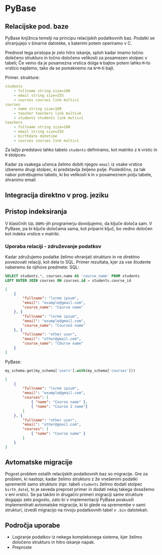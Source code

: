 # PyBase

## Relacijske pod. baze
PyBase knjižnca temelji na principu relacijskih podatkovnih baz. Podatki se shranjujejo v binarne datoteke, s katerimi potem operiramo v C.

Prednost tega pristopa je zelo hitro iskanje, sploh kadar imamo točno dolečeno strukturo in točno določeno velikosti za posamezen stolpec v tabeli;
Če vemo da je posamezna vrstica dolga `N` bajtov potem lahko `M`-to vrstico najdemo, tako da se pomaknemo na `N*M`-ti bajt.

Primer. strukture:
```yml
students
    - fullname string size=100
    - email string size=255
    - courses courses link multi=1
courses
    - name string size=100
    - teacher teachers link multi=0
    - students students link multi=1
teachers
    - fullname string size=100
    - email string size=255
    - birthdate datetime
    - courses courses link multi=1
```
 
Za lažjo predstavo lahko tabelo `students` definiramo, kot matriko z `N` vrstic in `M` stolpcev. 

Kadar za vsakega učenca želimo dobiti njegov `email` iz vsake vrstice izberemo drugi stolpec, ki predstavlja željeno polje. Posledično, za tak nabor potrebujemo tabelo, 
ki bo velikosti `N` in v posameznem polju tabele, shranimo email.

## Integracija direktno v prog. jeziku

## Pristop indeksiranja

V klasičnih `SQL` `DBMS`-jih programerju dovoljujemo, da ključe določa sam. V PyBase, pa bi ključe določama sama,
kot priparni ključ, bo vedno določen kot indeks vrstice v matriki.

### Uporaba relaciji - združevanje podatkov

Kadar združujemo podatke želimo ohranjati strukturo in ne direktno povezovati relaciji, kot dela to SQL.
Primer rezultata, kjer za vse študente naberemo še njihove predmete:
SQL:
```SQL
SELECT students.*, courses.name AS 'course_name' FROM students
LEFT OUTER JOIN courses ON courses.id = students.course_id
```
```JSON
[
    {
        "fullname": "lorem ipsum",
        "email": "example@gmail.com",
        "course_name": "Course name"
    }, {
        "fullname": "lorem ipsum",
        "email": "example@gmail.com",
        "course_name": "Course2 name"
    }, {
        "fullname": "other user",
        "email": "other@gmail.com",
        "course_name": "COurse name"
    }
]
```

PyBase:
```Python
my_schema.get(my_schema['users'].with(my_schema['courses']))
```
```JSON
[
    {
        "fullname": "lorem ipsum",
        "email": "example@gmail.com",
        "courses": [
            { "name": "Course name" },
            { "name": "Course 2 name"}
        ]
    }, {
        "fullname": "other user",
        "email": "other@gmail.com",
        "courses": [
            { "name": "Course name" }
        ]
    }
]
```

## Avtomatske migracije
Pogost problem ostalih relacijskih podatkovnih baz so migracije. Gre za problem, ki nastopi, kadar želimo strukturo z že 
vnešenimi podatki spremeniti samo strukturo (npr. tabeli `students` želimo dodati stolpec `birth_date`), to je seveda preprost primer
in dodati nekaj takega dosežemo v eni vrstici. Se pa takšni in drugačni primeri migraciji same strukture dogajajo zelo pogosto, zato bi v
implementaciji PyBase poskusili implementirati avtomatske migracije, ki bi glede na spremembe v sami strukturi, izvedli migracijo na nivoju 
podatkovnih tabel v `.bin` datotekah.

## Področja uporabe

- Logiranje podatkov iz nekega kompleksnega sistema, kjer želimo določeno strukturo in hitro iskanje napak. 
- Preproste 